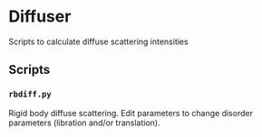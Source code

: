 # Diffuser

Scripts to calculate diffuse scattering intensities

## Scripts

### `rbdiff.py`
Rigid body diffuse scattering. Edit parameters to change disorder parameters (libration and/or translation).
